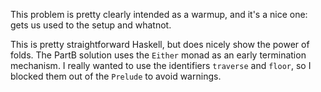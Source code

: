 This problem is pretty clearly intended as a warmup, and
it's a nice one: gets us used to the setup and whatnot.

This is pretty straightforward Haskell, but does nicely show
the power of folds. The PartB solution uses the `Either`
monad as an early termination mechanism. I really wanted to
use the identifiers `traverse` and `floor`, so I blocked
them out of the `Prelude` to avoid warnings.
